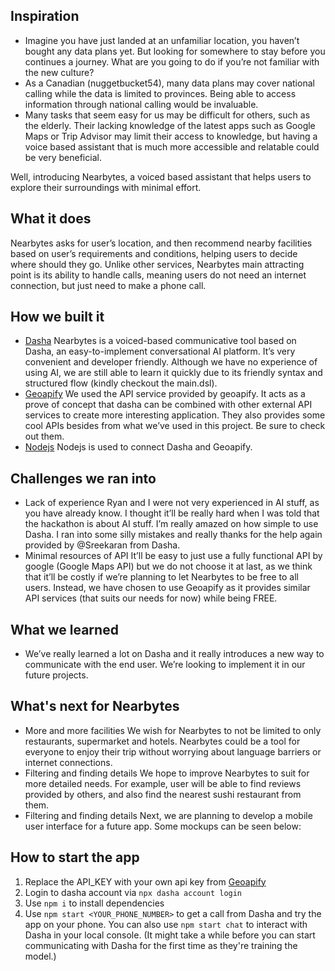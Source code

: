 ## Inspiration

- Imagine you have just landed at an unfamiliar location, you haven’t bought any data plans yet. But looking for somewhere to stay before you continues a journey. What are you going to do if you’re not familiar with the new culture?
- As a Canadian (nuggetbucket54), many data plans may cover national calling while the data is limited to provinces. Being able to access information through national calling would be invaluable.
- Many tasks that seem easy for us may be difficult for others, such as the elderly. Their lacking knowledge of the latest apps such as Google Maps or Trip Advisor may limit their access to knowledge, but having a voice based assistant that is much more accessible and relatable could be very beneficial.

Well, introducing Nearbytes, a voiced based assistant that helps users to explore their surroundings with minimal effort.

## What it does

Nearbytes asks for user’s location, and then recommend nearby facilities based on user’s requirements and conditions, helping users to decide where should they go. Unlike other services, Nearbytes main attracting point is its ability to handle calls, meaning users do not need an internet connection, but just need to make a phone call.

## How we built it

- [Dasha](https://dasha.ai/)
  Nearbytes is a voiced-based communicative tool based on Dasha, an easy-to-implement conversational AI platform. It’s very convenient and developer friendly. Although we have no experience of using AI, we are still able to learn it quickly due to its friendly syntax and structured flow (kindly checkout the main.dsl).
- [Geoapify](https://www.geoapify.com/)
  We used the API service provided by geoapify. It acts as a prove of concept that dasha can be combined with other external API services to create more interesting application. They also provides some cool APIs besides from what we’ve used in this project. Be sure to check out them.
- [Nodejs](https://nodejs.org/en/)
  Nodejs is used to connect Dasha and Geoapify.

## Challenges we ran into

- Lack of experience
  Ryan and I were not very experienced in AI stuff, as you have already know. I thought it’ll be really hard when I was told that the hackathon is about AI stuff. I’m really amazed on how simple to use Dasha. I ran into some silly mistakes and really thanks for the help again provided by @Sreekaran from Dasha.
- Minimal resources of API
  It’ll be easy to just use a fully functional API by google (Google Maps API) but we do not choose it at last, as we think that it’ll be costly if we’re planning to let Nearbytes to be free to all users. Instead, we have chosen to use Geoapify as it provides similar API services (that suits our needs for now) while being FREE.

## What we learned

- We’ve really learned a lot on Dasha and it really introduces a new way to communicate with the end user. We’re looking to implement it in our future projects.

## What's next for Nearbytes

- More and more facilities
  We wish for Nearbytes to not be limited to only restaurants, supermarket and hotels. Nearbytes could be a tool for everyone to enjoy their trip without worrying about language barriers or internet connections.
- Filtering and finding details
  We hope to improve Nearbytes to suit for more detailed needs. For example, user will be able to find reviews provided by others, and also find the nearest sushi restaurant from them.
- Filtering and finding details
  Next, we are planning to develop a mobile user interface for a future app. Some mockups can be seen below:

## How to start the app

1. Replace the API_KEY with your own api key from [Geoapify](https://myprojects.geoapify.com/projects)
2. Login to dasha account via `npx dasha account login`
3. Use `npm i` to install dependencies
4. Use `npm start <YOUR_PHONE_NUMBER>` to get a call from Dasha and try the app on your phone. You can also use `npm start chat` to interact with Dasha in your local console. (It might take a while before you can start communicating with Dasha for the first time as they're training the model.)
